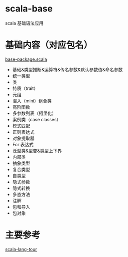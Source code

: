# scala-base
scala 基础语法应用

# 基础内容（对应包名）
[base-package.scala](./src/main/scala/com/gourd/scala/base/package.scala)

* 基础&类型推断&运算符&传名参数&默认参数值&命名参数    
* 统一类型                                      
* 类                                           
* 特质（trait）                                  
* 元组                                          
* 混入（mini）组合类                             
* 高阶函数                                     
* 多参数列表（柯里化）               
* 案例类（case classes）           
* 模式匹配                         
* 正则表达式                       
* 对象提取器                       
* For 表达式                      
* 泛型类&型变&类型上下界             
* 内部类                           
* 抽象类型                        
* 复合类型                        
* 自类型                         
* 隐式参数                      
* 隐式转换                      
* 多态方法                      
* 注解                          
* 包和导入                      
* 包对象                      

# 主要参考
[scala-lang-tour](https://docs.scala-lang.org/zh-cn/tour/tour-of-scala.html)